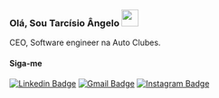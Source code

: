 ### Olá, Sou Tarcísio Ângelo <img src="https://media.giphy.com/media/hvRJCLFzcasrR4ia7z/giphy.gif" width="30" >

CEO, Software engineer na Auto Clubes.


#### Siga-me

[![Linkedin Badge](https://img.shields.io/badge/-Linkedin-blue?style=flat-square&logo=Linkedin&logoColor=white&link=https://www.linkedin.com/in/tarc%C3%ADsio-angelo-silva-94b11024/)](https://www.linkedin.com/in/tarc%C3%ADsio-angelo-silva-94b11024/) 
[![Gmail Badge](https://img.shields.io/badge/-Gmail-c14438?style=flat-square&logo=Gmail&logoColor=white&link=mailto:tarcisio.angelo@gmail.com)](mailto:tarcisio.angelo@gmail.com)
[![Instagram Badge](https://img.shields.io/badge/-Instagram-purple?style=flat-square&logo=Instagram&logoColor=white&link=https://www.instagram.com/tarcisioangelo/)](https://www.instagram.com/tarcisioangelo/)
